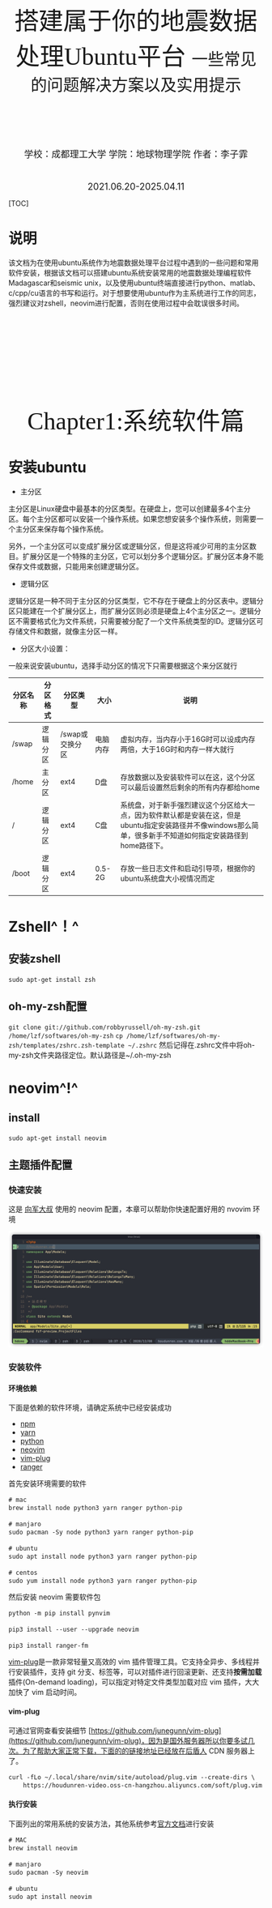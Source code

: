 <div align=center STYLE="page-break-after: always;">

<br/><br/><br/><br/><br/><br/><br/><br/><br/><br/>
    <font size=12 face="宋体">
        搭建属于你的地震数据处理Ubuntu平台
    </font>
     <font size=6 face="楷体">
        一些常见的问题解决方案以及实用提示
    </font>   
    <br/><br/><br/><br/><br/><br/>
        <font size = 4>
        学校：成都理工大学
        学院：地球物理学院
        作者：李子霏
        <br/>
        <br/><br/>
        2021.06.20-2025.04.11
    </font>
</div>

<div STYLE="page-break-after: always;">

[TOC]

</div>

<div STYLE="page-break-after: always;">

# 说明
该文档为在使用ubuntu系统作为地震数据处理平台过程中遇到的一些问题和常用软件安装，根据该文档可以搭建ubuntu系统安装常用的地震数据处理编程软件Madagascar和seismic unix，以及使用ubuntu终端直接进行python、matlab、c/cpp/cu语言的书写和运行。对于想要使用ubuntu作为主系统进行工作的同志，强烈建议对zshell，neovim进行配置，否则在使用过程中会耽误很多时间。

</div>

<div align=center STYLE="page-break-after: always;">

<br/><br/><br/><br/><br/><br/><br/><br/><br/><br/>
    <font size=12 face="宋体">
        Chapter1:系统软件篇
    </font>
</div>

# 安装ubuntu
- 主分区

主分区是Linux硬盘中最基本的分区类型。在硬盘上，您可以创建最多4个主分区。每个主分区都可以安装一个操作系统。如果您想安装多个操作系统，则需要一个主分区来保存每个操作系统。

另外，一个主分区可以变成扩展分区或逻辑分区，但是这将减少可用的主分区数目。扩展分区是一个特殊的主分区，它可以划分多个逻辑分区。扩展分区本身不能保存文件或数据，只能用来创建逻辑分区。
- 逻辑分区

逻辑分区是一种不同于主分区的分区类型，它不存在于硬盘上的分区表中。逻辑分区只能建在一个扩展分区上，而扩展分区则必须是硬盘上4个主分区之一。逻辑分区不需要格式化为文件系统，只需要被分配了一个文件系统类型的ID。逻辑分区可存储文件和数据，就像主分区一样。

- 分区大小设置：

一般来说安装ubuntu，选择手动分区的情况下只需要根据这个来分区就行

| 分区名称  |   分区格式     | 分区类型        | 大小  |说明 |
| ------- | ------------- | -------------- |--------|--|
| /swap   | 逻辑分区       | /swap或交换分区  |电脑内存|虚拟内存，当内存小于16G时可以设成内存两倍，大于16G时和内存一样大就行|
| /home   | 主分区         | ext4           |D盘    |存放数据以及安装软件可以在这，这个分区可以最后设置然后剩余的所有内存都给home|
| /       | 逻辑分区       | ext4           |C盘     |系统盘，对于新手强烈建议这个分区给大一点，因为软件默认都是安装在这，但是ubuntu指定安装路径并不像windows那么简单，很多新手不知道如何指定安装路径到home路径下。|
| /boot   | 逻辑分区       | ext4           |0.5-2G|存放一些日志文件和启动引导项，根据你的ubuntu系统盘大小视情况而定|

# Zshell^！^
## 安装zshell
`sudo apt-get install zsh`
## oh-my-zsh配置
`git clone git://github.com/robbyrussell/oh-my-zsh.git /home/lzf/softwares/oh-my-zsh`
`cp /home/lzf/softwares/oh-my-zsh/templates/zshrc.zsh-template ~/.zshrc`
然后记得在.zshrc文件中将oh-my-zsh文件夹路径定位。默认路径是~/.oh-my-zsh
# neovim^!^
## install
`sudo apt-get install neovim`
## 主题插件配置
### 快速安装

这是 [向军大叔](https://gitee.com/houdunwang/nvim) 使用的 neovim 配置，本章可以帮助你快速配置好用的 nvovim 环境

<img src="./fig/nvim.png">

### 安装软件

#### 环境依赖

下面是依赖的软件环境，请确定系统中已经安装成功

- [npm](https://nodejs.org/zh-cn/)
- [yarn](https://classic.yarnpkg.com/en/docs/install/#mac-stable)
- [python](https://www.python.org/downloads/)
- [neovim](https://github.com/neovim/neovim/wiki/Installing-Neovim)
- [vim-plug](https://github.com/junegunn/vim-plug)
- [ranger](https://ranger.github.io/)

首先安装环境需要的软件

```
# mac
brew install node python3 yarn ranger python-pip

# manjaro
sudo pacman -Sy node python3 yarn ranger python-pip

# ubuntu
sudo apt install node python3 yarn ranger python-pip

# centos
sudo yum install node python3 yarn ranger python-pip
```

然后安装 neovim 需要软件包

```
python -m pip install pynvim

pip3 install --user --upgrade neovim

pip3 install ranger-fm
```

[vim-plug](https://github.com/junegunn/vim-plug)是一款非常轻量又高效的 vim 插件管理工具。它支持全异步、多线程并行安装插件，支持 git 分支、标签等，可以对插件进行回滚更新、还支持**按需加载**插件(On-demand loading)，可以指定对特定文件类型加载对应 vim 插件，大大加快了 vim 启动时间。

#### vim-plug

可通过官网查看安装细节 [https://github.com/junegunn/vim-plug](https://github.com/junegunn/vim-plug)，因为是国外服务器所以你要多试几次。为了帮助大家正常下载，下面的的链接地址已经放在后盾人 CDN 服务器上了。

```
curl -fLo ~/.local/share/nvim/site/autoload/plug.vim --create-dirs \
    https://houdunren-video.oss-cn-hangzhou.aliyuncs.com/soft/plug.vim
```

#### 执行安装

下面列出的常用系统的安装方法，其他系统参考[官方文档](https://github.com/neovim/neovim/wiki/Installing-Neovim)进行安装

```
# MAC
brew install neovim

# manjaro
sudo pacman -Sy neovim

# ubuntu
sudo apt install neovim

# CENTOS 8
yum install neovim
```

注销并重新登录后执行`nvim`就可以打开软件了

### 安装配置

配置还是比较简单的，下载包后执行脚本，再次打开 neovm 时将自动安装插件

#### 下载项目

clone 项目

```
git clone https://gitee.com/houdunwang/nvim.git ~/.config/nvim
```

#### 安装插件

打开 nvim 执行以下命令安装 coc 扩展

```
CocInstall coc-css coc-explorer coc-html coc-snippets coc-ember coc-json coc-emmet coc-tsserver coc-highlight coc-prettier coc-vetur coc-git coc-svg coc-phpls coc-eslint coc-tailwindcss coc-fzf-preview coc-tabnine

CocCommand eslint.showOutputChannel
```

### 安装后执行

安装 intelephense

```
npm i intelephense -g
```

进入 `~/.vim/plugged/bracey.vim` 执行以下命令，用于生成 liver-server 环境

```
cd ~/.vim/plugged/bracey.vim
npm install --prefix server
```

### 按键定义

Leader 键定义为了空格，下面是自定义的按键说明

#### 移动定位

| 热键    | 说明             | 模式 |
| ------- | ---------------- | ---- |
| mm      | 添加注释         |      |
| shift+k | 上移 5 行        |      |
| shift+j | 下移 5 行        |      |
| gd      | 转到类、函数定义 |      |
| gf      | 跳转到文件       |      |
| ctrl+j  | 行首             | 编辑 |
| ctrl+k  | 行尾             | 编辑 |

#### 文件操作

| 热键     | 说明                 |
| -------- | -------------------- |
| rc       | 打开当前目录         |
| rp       | 打开项目目录         |
| fp       | 项目文件检测         |
| fb       | 显示 Buffers 文件    |
| fg       | 显示文件 GIT 状态    |
| C-j      | 保存                 |
| C-k      | 最近打开的文件       |
| leader+f | fzf 项目文件模糊搜索 |
| leader+b | fzf Buffer 文件搜索  |

#### 浮动窗口

| 热键   | 说明                  |
| ------ | --------------------- |
| tl     | 打开浮动窗口          |
| tr     | 打开 Ranger 浮动窗口  |
| td     | 连接 homestead 数据库 |
| ctrl+h | 隐藏浮动窗口          |
| ctrl+n | 切换上个浮动窗口      |

#### 其他操作

| 热键    | 说明                                          |
| ------- | --------------------------------------------- |
| :Bracey | 浏览器同步插件，类似 vscode 中的 liver-server |

### 插件列表

下面是使用的部分插件，你也可以查看官方文档来自行配置插件

1. [https://github.com/neoclide/coc.nvim](https://github.com/neoclide/coc.nvim)
2. [https://github.com/mhinz/vim-startify](https://github.com/mhinz/vim-startify)
3. [https://github.com/Yggdroot/LeaderF](https://github.com/Yggdroot/LeaderF)
4. [https://github.com/ap/vim-css-color](https://github.com/ap/vim-css-color)
5. [https://github.com/vim-airline/vim-airline](https://github.com/vim-airline/vim-airline)
6. https://github.com/vim-airline/vim-airline-themes
7. [https://github.com/gcmt/wildfire.vim](https://github.com/gcmt/wildfire.vim)
8. [https://github.com/tpope/vim-surround](https://github.com/tpope/vim-surround)
9. [https://github.com/justinmk/vim-sneak](https://github.com/justinmk/vim-sneak)

# Conky
- 什么是Conky
Conky 是一个能够在桌面上，以文本或图形显示各种数据的软件，类似于一个监控看板。显示的数据可以是系统时间，CPU 或内存的使用情况；也可以是网络传输过来的天气信息。功能可以说相当强大。效果图：
<img src="./fig/conky.png">
1. Conky安装
`sudo apt install conky`
`sudo mkdir /home/lzf/softwares/conky`
`sudo nvim /home/lzf/softwares/.conkyrc`

2. 配置Conkyrc文件
``` bash
conky.config = {                 
    alignment = 'top_right',
    background = false,
    border_width = 0.1,
    cpu_avg_samples = 4,
    default_color = 'white',
    default_outline_color = 'gray',
    default_shade_color = 'black',
    draw_borders = true,
    draw_graph_borders = false,
    draw_outline = false,
    draw_shades = yes,
    use_xft = true,
    font = 'DejaVu Sans Mono:size=11',
    gap_x = 10,                                 #窗口位置
    gap_y = 40,
    minimum_height = 5,
    minimum_width = 5,
    net_avg_samples = 2,
    double_buffer = true,
    out_to_console = false,
    out_to_stderr = false,
    extra_newline = false,
    own_window = true,
    own_window_colour = '000000',
    own_window_class = 'Conky',
    own_window_argb_visual = true,
    own_window_type = 'dock',
    own_window_transparent = true,
    own_window_hints = 'undecorated,below,sticky,skip_taskbar,skip_pager',
    stippled_borders = 0,
    update_interval = 1,
    uppercase = false,
    use_spacer = 'none',
    show_graph_scale = false,
    show_graph_range = false
}
conky.text = [[
#${image ~/.face -p 180,5 -s 70x70 -f 86400}${image ~/.pacman -p 20,9 -s 60x60 -f 86400}
${font Latin Modern Mono Caps:bold:size=14}${alignc}${color 00ffae}Kuromi's Workbench
${font Entopia:bold:size=8.5}${alignc}${desktop_name}:${desktop}/$desktop_number
${font Entopia:bold:size=8.5}${alignc}   ${exec hostnamectl | grep System | cut -c19-40}
${font Entopia:bold:size=8.5}${alignc}   ${exec hostnamectl | grep Architecture | cut -c5-30}
${font Entopia:bold:size=8.5}${alignc}   ${exec hostnamectl | grep Kernel | cut -c11-47}
${font Entopia:bold:size=8.5}${alignc}   毕业时间：2027.06.31
${font Entopia:bold:size=8.5}${alignc}   “作为一个革命者，你只有认真工作的义务，没有追求个人荣誉的权利”
${font Entopia:bold:size=12}${color 33E9FF}i5-12400 ${hr 2}${font}
${offset 15}${color FFFDE2}System Uptime ${alignr}$color $uptime
${offset 15}${color FFFDE2}Frequency: ${alignr}${freq dyn} MHz
${offset 15}${color FFFDE2}CPU:$color ${cpu}% ${color yellow}${cpubar 5}${color FFFDE2}
${offset 15}Core 1   ${color ff9300}${cpubar cpu1 6}${color FFFDE2}
${offset 15}Core 2   ${color ff7300}${cpubar cpu2 6}${color FFFDE2}
${offset 15}Core 3   ${color ff4300}${cpubar cpu3 6}${color FFFDE2}
${offset 15}Core 4   ${color ff1300}${cpubar cpu4 6}${color FFFDE2}
${offset 15}Core 5   ${color ff1300}${cpubar cpu5 6}${color FFFDE2}
${offset 15}Core 6   ${color ff1300}${cpubar cpu6 6}${color FFFDE2}
${offset 15}${font}${color FFFDE2}Procs:$color $processes  ${color FFFDE2}Run:$color $running_processes Temp: ${acpitemp}°C
${offset 15}${color FFFDE2}RAM Usage:$color $mem${color0}/${color4}$memmax - $memperc% 
${offset 15}${color FF0000}${membar 5}
${font Entopia:bold:size=12}${color FF69B4}CDUT NETWORK ${hr 2}${font}
${offset 15}${color FFFDE2}Ext IP Addr ${color 33E9FF}${alignr}${exec cat /home/lzf/env/myip.txt}
${offset 15}${color FFFDE2}GateWay:${color 33E9FF}${alignr}${gw_ip}
${offset 5}${font Entopia:bold:size=12}${color orange}LAN  ${stippled_hr 1}
${offset 15}${font}${color FFFDE2}IPv4 Addr ${color 33E9FF}${alignr}${addr eno1}
${offset 15}${color green}${font}▼ $color${downspeed eno1} ${alignr}${color green}▲ $color${upspeed eno1}
${offset 15}${font}${color}DOWN ${downspeedgraph eno1 32,0 324D23 77B753}
${offset 15}${font}${color}UP   ${upspeedgraph eno1 32,0 104E8B ffff00}
${font Entopia:bold:size=12}${color D8BFD8}GPU ${hr 2}
${offset 15}${font}${color FF1493}{exec nvidia-smi | grep % | cut -c 85-92}
${offset 15}${font}${color FFFDE2}${exec nvidia-smi | grep % | cut -c 71-73}%${goto 80}${exec nvidia-smi | grep % | cut -c 31-33}W/${exec nvidia-smi | grep % | cut -c 38-40}W${goto 200}${execi 60 nvidia-smi | grep % | cut -c 9-10}°C${alignr}${exec nvidia-smi | grep % | cut -c 46-50} MB

${font Entopia:bold:size=12}${color 7cfc00} DISKINFO ${hr 2}
${offset 15}${font}${color FFFDE2}disk : ${diskio}
${offset 15}${font}${color FFFDE2}Disk I/O: 
${offset 15}${font}${diskiograph 32,0 ff7300 ff7300}
${font Entopia:bold:size=12}${color FF7F24}PROCESS ${hr 2}${font}
${offset 15}${font Noto sans:size=9}${color FF7878}Name	${alignr}PID     CPU%  MEM%
${offset 15}${color FF7878}${top name 1} ${alignr}${top pid 1}  ${top cpu 1}   ${top mem 1}
${offset 15}${color FF7878}${top name 2} ${alignr}${top pid 2}  ${top cpu 2}   ${top mem 2}
${offset 15}${color FF7878}${top name 3} ${alignr}${top pid 3}  ${top cpu 3}   ${top mem 3}
${offset 15}${color FF7878}${top name 4} ${alignr}${top pid 4}  ${top cpu 4}   ${top mem 4}
${offset 15}${color FF7878}${top name 5} ${alignr}${top pid 5}  ${top cpu 5}   ${top mem 5}
${offset 15}${color FF7878}${top name 6} ${alignr}${top pid 6}  ${top cpu 6}   ${top mem 6}
${offset 15}${color FF7878}${top name 7} ${alignr}${top pid 7}  ${top cpu 7}   ${top mem 7}
${offset 15}${color FF7878}${top name 8} ${alignr}${top pid 8}  ${top cpu 8}   ${top mem 8}
${font Entopia:bold:size=12}${color 33E9FF}END ${hr 2}${font}
]]
```
上述conky文件对应图中第二张图的Style
查看效果：`conky -c ~/.config/conky/.conkyrc`
- 设置开机启动
设置一个脚本
`sudo nvim /home/lzf/softwares/conky/startconky.sh`
写入如下内容：
``` bash
sleep 5
conky -c /home/lzf/softwares/conky/.conkyrc
```
在应用列表中找到startup application，然后加入以下条目：
<img src="./fig/sourceconky.png">

<div align=center STYLE="page-break-after: always;">

<br/><br/><br/><br/><br/><br/><br/><br/><br/><br/>
    <font size=12 face="宋体">
        Chapter2:地震软件篇
    </font>
</div>

# Madagascar
为什么要叫mada（
<img src="./fig/mada.png">

Madagascar是一个用于多维数据分析和可重复计算实验的开源软件包。它的使命是提供方便而强大的环境、简单的地震数据常用处理函数、和便捷的代码专业工具。适用于在地球物理学和相关领域从事数字图像和数据处理的研究人员。使用mada项目管理系统开发的技术以历史记录的形式传输，这些历史成为“计算配方”，由系统用户进行验证、交换和修改。

Madagascar的安装是非常标准的Linux软件安装方式，总体步骤均为配置configuration文件、安装、在环境变量中添加环境。
## 安装mada
1. 下载mada安装文件:
  `git clone https://github.com/ahay/src RSFSRC`或者`svn co https://github.com/ahay/src/trunk RSFSRC`
- 预安装：
  不同系统需要安装不同的依赖软件
  为了方便查错所以这里分开写供安装使用吧
  -  `sudo apt-get install libxaw7-dev freeglut3-dev libnetpbm10-dev libgd-dev` 
  -  `sudo apt-get install libplplot-dev libavcodec-dev libcairo2-dev libjpeg-dev`
  -  `sudo apt-get install swig python3-dev python3-numpy g++ gfortran` 
  -  `sudo apt-get install libopenmpi-dev libfftw3-dev libsuitesparse-dev scons git`
2. 配置安装路径
  - 配置matlab环境变量,制作mex链接
    `sudo ln -s /home/lzf/softwares/Mat-lab/bin/mex /usr/local/bin/mex`
  - 配置Madagascar安装环境和api接口
    `./configure --prefix= /directory/where/you/want/madagascar/installed/RSFROOT`
    您可以通过运行 scons -h 来获取可自定义变量的完整列表。例如，要安装 matlab API 绑定以及基本软件包，请运行：
    `API=matlab`* 
    `CUDA TOOLKIT PATH= `*
    其中prefix 指定安装路径,API和CUDA设置根据CUDA路径以及matlab安装路径来决定
    	该步骤有时会报错如下，此时检查config.py文件，如果正常生成并且里面的设置正确，就可直接执行安装了。
```bash
scons: Reading SConscript files ...
scons: done reading SConscript files.
usage: scons [OPTION] [TARGET] ...

SCons Error: no such option: --prefix
------------------------
Done with configuration.
```
  3. 安装
    `scons install` 或者 `make install`
  4. 配置环境变量
    以下内容写入.rc环境文件中:
    - `export RSFROOT=/home/lzf/softwares/Madagascar/RSFROOT` 马达安装路径
    - `source $RSFROOT/share/madagascar/etc/env.sh` 加载马达环境变量
    - `export DATAPATH=/home/lzf/data/.Mada/data/ `马达二进制数据和rsf文件是分离开的，该命令设置马达二进制数据保存路径
    - `export RSFFIGS=/home/lzf/data/.Mada/Figure/ `马达生成文章是保存的路径
    - `export RSFALTFIGS=/home/lzf/data/.Mada/Figure1/ `马达test例子存放位置
    - `export RSFMEMSIZE=30000`允许最大的内存(Mb)
      代码块如下：
```bash
export RSFROOT=/home/lzf/softwares/Madagascar/RSFROOT
source $RSFROOT/share/madagascar/etc/env.sh
export DATAPATH=/home/lzf/data/.Mada/data/ 
export RSFFIGS=/home/lzf/data/.Mada/Figure/ 
export RSFALTFIGS=/home/lzf/data/.Mada/Figure1/ 
export RSFMEMSIZE=30000
```

5. 安装成功测试
终端输入`sfin`:
<img src="./fig/sfin.png">
下面是一个简单的 SConstruct 文件：
```python
#
# Setting up
#
from rsf.proj import *

#
# Make filter.rsf
#
Flow('filter',None,'spike n1=1000 k1=300 | bandpass fhi=2 phase=y')

#
# Make filter.vpl
#
Result('filter','wiggle clip=0.02 title="Welcome to Madagascar"')
End()
```
6. 英文版手册
```
=======================
Madagascar Installation
=======================

Prerequisites
=============

   1. C compiler. ANSI-compliant compiler such as GCC should work. GCC
   usually comes pre-installed on Linux machines.

   2. Python interpreter. Python is an interpretable programming
   language. It is used in Madagascar installation scripts and project
   management scripts. Python comes pre-installed on some
   platforms. Madagascar supports both Python 2.7 and Python 3.

For more information see:
http://ahay.org/wiki/Main_Page
http://ahay.org/wiki/Installation
http://ahay.org/wiki/Advanced_Installation

Software construction
=====================

   1. Configuration.

      Change to the top Madagascar source directory and run

      ./configure --prefix=/directory/where/you/want/madagascar/installed

      You can examine the config.py file that this command
      generates. Additional options are available. You can obtain a
      full list of customizable variables by running "scons -h". For
      example, to install Fortran-90 API bindings in addition to the
      basic package, run

      ./configure --prefix=/directory/where/you/want/madagascar/installed \
      API=fortran-90 

   2. Building and installing the package.

      Run "make install" or the following two commands in succession:

      make 
      make install

      If you need "root" privileges for installing under $RSFROOT, you
      may need to run

      make
      su
      make install

      or

      make
      sudo make install

   3. User setup

      If your shell is sh or bash, add to your $HOME/.bashrc and
      $HOME/.bash_profile files the line

      source RSFROOT/share/madagascar/etc/env.sh

      where RSFROOT is the install directory you specified in the --prefix 
      option to ./configure. If your shell is (t)csh, add to your $HOME/.cshrc
      file the line

      source RSFROOT/share/madagascar/etc/env.csh

      Be aware that on some systems the default value for DATAPATH set in the 
      script above may get automatically cleaned at some intervals, so if you 
      want to keep your data binaries for a long time, set DATAPATH in your 
      resource file to another location where you have write access and that 
      allows large files. Remember that the value of DATAPATH should have a 
      slash at the end. 

Testing Your Installation
=========================

Here are a few simple tests and and a brief introduction to Madagascar:

Typing any Madagascar command in a terminal window without parameters should
generate a brief documentation on that command. Try one of the following:

	sfin
	sfattr
	sfspike
	sfbandpass
	sfwiggle

If you get an error like "Command not found", you may not have your
PATH environment variable set correctly, or you may need to
issue the rehash command.

Now try making a simple Madagascar data file:

	sfspike n1=1000 k1=300 > spike.rsf

This command generates a one dimensional list of 1000 numbers, all zero except
for a spike equal to one at position 300. If this generates an error like

	Cannot write to data file /path/spike.rsf@: Bad file descriptor

you may need to create the directory pointed to by your DATAPATH
environment variable.

The file spike.rsf is a text header.  The actual data are stored in
the binary file pointed to by the in parameter in the header.  You
can look at the header file directly with more, or better, examine
the file properties with

	sfin spike.rsf

You can learn more about the contents of spike.rsf with

	sfattr < spike.rsf


The following command applies a bandpass filter to spike.rsf and puts
the result in filter.rsf:

	sfbandpass fhi=2 phase=y < spike.rsf > filter.rsf

The following command makes a graphics file from filter.rsf:

	sfwiggle clip=0.02 title="Welcome to Madagascar" < filter.rsf > filter.vpl

If you have an X11 display program running, and your DISPLAY
environment variable is set correctly, you can display the graphics file with:

	sfpen < filter.vpl

You can pipe Madagascar commands together and do the whole thing at once like
this:

	sfspike n1=1000 k1=300 | sfbandpass fhi=2 phase=y | \
	sfwiggle clip=0.02 title="Welcome to Madagascar" | sfpen

If you have SCons installed, you can use it to automate Madagascar processing.
Here is a simple SConstruct file to make filter.rsf and filter.vpl :

####################################
#
# Setting up
#
from rsf.proj import *

#
# Make filter.rsf
#
Flow('filter',None, 'spike n1=1000 k1=300 | bandpass fhi=2 phase=y')

#
# Make filter.vpl
#
Result('filter','wiggle clip=0.02 title="Welcome to Madagascar"')

End()
####################################

Put the file in an empty directory, give it the name SConstruct,
cd to that directory, and issue the command:

	scons

The graphics file is now stored in the Fig subdirectory.  You can
view it manually with:

	sfpen Fig/filter.vpl

... or you can use:

	scons view

When an SConstruct file makes more than one graphics file, the  

	scons view 

command will display all of them in sequence. 

Now edit the SConstruct file: change the title string on the
Result line to "Hello World!", save the file, and rerun the scons
command. 

You will see that scons has figured out that the file
filter.rsf does not need to be rebuilt because nothing that affects
it has changed. Only the file filter.vpl is rebuilt.

Bugs
====

Please report all problems encountered during software construction to
the RSF-user mailing list:

https://lists.sourceforge.net/lists/listinfo/rsf-user

You can also send suggestions for improvement of this document to the list.
```
## mada 保存图片：
`vpconvert *.vpl format=jpg color=y bgcolor=white`
## mada常用命令:
sfadd减法      :`add scale=1,-1 ${SOURCES[1]}`
sfwindow       : n#=* 指的在第#个道集采多* 长，f#=* 指的是采样间隔，
sfreverse      : 翻转数轴

## mada撰写论文
1. 主文件夹
- 主文件夹下放置`.tex`文件，SConstruct脚本，处理数据的文件夹以及格式文件`.sty`，`.cls`等。
<img src="./fig/mada_paper/mada_main_folder.png">
其中SConstruct文件制定编译规则：
``` python
from rsf.tex import *
os.environ['PSTEXPENOPTS']='color=y fat=3 fatmult=1.5'
Paper('geophysics_twocolumn_0407_nomada',lclass='geophysics',options='manuscript',use='mathrsfs,CJKutf8,algorithm2e,amsmath,amssymb ',color="ALL")
End ()
```
- `.tex`只放正文，`\documentclass`，` \usepackage`，`\begin{document}`这些均不用添加
- `.tex`中插入图片时，声明`\setfigdir{Fig}`，自动在每张图片前面添加`/Fig/`路径，此操作是为了符合Mada文件夹规则，然后插入图片时再声明对应的处理文件夹即可。例子如图
``` tex
\inputdir{CDUTneural_network} %文件夹位置
\plot{CDUTneural_network}{width=1\columnwidth}  %绘制图片，其中图片为./CDUTneural_network/Fig/CDUTneural_network.eps
{The architecture of CDUTnet}
```

2. 处理文件夹
处理文件夹下包含需要绘制图片的数据，即标准的mada文件夹，在此文件夹下执行`scons lock`会自动运行脚本然后将`.vpl`格式图片转化，再在主文件夹下执行`scons xxx.pdf`即可编译文章。
# Seismic Unix
SU是科罗拉多州矿业学院开发的一个免费地震处理软件。国内外很多科研人员及学生都借助于他来进行创作，SU开放源代码，可以方便地在其基础上进行再创作。其实有了mada就不用su了，一个爹生的。
## 安装su
1. 下载su安装文件:
[https://nextcloud.seismic-unix.org/s/LZpzc8jMzbWG9BZ](https://nextcloud.seismic-unix.org/s/LZpzc8jMzbWG9BZ)
- 解压
```bash
mkdir /where/you/want/su/put
cd /where/you/want/su/put
gunzip cwp_su_all_xx_tar.gz
tar -xvf cwp_su_all_xx_tar
```
- 预安装：
  不同系统需要安装不同的依赖软件
  为了方便查错所以这里同样分开写供安装使用
  - sudo apt-get install build-essential
  - sudo apt-get install libx11-dev
  - sudo apt-get install libxt-dev
  - sudo apt-get install freeglut3-dev
  - sudo apt-get install libxmu-dev
  - sudo apt-get install libxi-dev
  - sudo apt-get install gfortran
1. 配置环境
- .rc环境变量文件中写入
```bash
export CWPROOT=/where/you/su installpack/su
export PATH=$PATH:/where/you/su installpack/su/bin
```
强烈不推荐任何直接替换Makefile.config的博文方法，如需特定的Makefile.config格式请打开su中的configs文件夹结合自身电脑选择并替换，注意su部分版本会因为Linux内核版本而安装失败。
- 安装
``` bash
cd $CWPROOT/src
make install 
make xtinstall
make finstall # fortran模块
make mglinstall
make utils
make xminstall
make sfinstall  # segd模块
```
1. 安装成功测试
终端输入`suplane | suxwigb`
<img src="./fig/su.png">
## 二进制数据绘图
`ximage <acc_vp_2.dat n1=400 perc=99 cmap=rgb2`

# GeoEast
## 软件开发模块
1. Geoeast自带了常用的许多python库，使用深度学习训练好的网络模型在进行封装的时候只需要把代码调整好只使用GPU运行即可。

<div align=center STYLE="page-break-after: always;">

<br/><br/><br/><br/><br/><br/><br/><br/><br/><br/>
    <font size=12 face="宋体">
        Chapter3:编程语言篇
    </font>
</div>

# C/C++/C-cuda/mpich
- 错误调试
1. 在makefile文件中添加`CFALGS= -g -Wall`生成调试文件
具体做法：
`$(MPICC) -g -Wall -g -c`
`$(NVCC)  -g -w -c`
然后在 GDB 中运行程序并进行调试。例如，你可以使用 run 命令来运行程序，使用 break 命令设置断点，使用 print 命令打印变量的值，等等。详细的使用方法可以参考 GDB 的文档或者相关教程。
2. 使用valgrind
    `valgrind --track-origins=yes ./RTM`

- mpicc
MPICC运行结果不正确大部分原因是进程问题，可以将`mpicc -np`参数改为1然后尝试运行
- makefile模版
  根据需要更改对应路径位置
``` cpp
# ==================================================================================
#    Copyright (C) 2024 Chengdu University of Technology.
#    Copyright (C) 2024 Zifei Li.
#    
#    Filename：Makefile
#    Author：Zifei Li
#    Institute：Chengdu University of Technology
#    Email：202005050218@stu.cdut.edu.cn
#    Work：2024/02/04/
#    Function：
#    
#    This program is free software: you can redistribute it and/or modify it 
#    under the terms of the GNU General Public License as published by the Free
#    Software Foundation, either version 3 of the License, or an later version.
#=================================================================================
#!/bin/bash
#include /home/lzf/softwares/makeopt/makefile.opt`
CXX = g++
CC = gcc
###################### fftw #############################
#FFTW_DIR = /home/lzf/softwares/FFTW
#FFTW_INC = -I$(FFTW_DIR)/include
#FFTW_LIB = -I$(FFTW_DIR)/lib
#################### Madagascar ########################
#${RSFROOT}= /home/lzf/softwares/madagascar
#RSFROOT_lib = -L${RSFROOT}/lib -lrsf -lrsf++ -lm
#################### cuda ########################
#CUDA_HOME = /usr/local/cuda-12.2
#NVCC = $(CUDA_HOME)/bin/nvcc
#################### MPICH ########################
#MPICC_HOME = /home/lzf/softwares/MPICH
#MPICC = $(MPICC_HOME)/bin/mpicc

MYPROGS=./myprogs
CFILAGS = -I$(MYPROGS)
EXECNAME = Obser

LINK = -fPIC -lm
CFILES =  .c   .cpp
OBJECTS = .o       

all:
  $(CC) -w -c $(CFILES)   $() $(LINK)
  $(CC) -o $(EXECNAME)    $() $(LINK)
  ./Obser
#     mpirun -np 5./Obser
clean:
    rm -f *.o Obser
```
## 一些环境配置
``` 
# >>> matlab <<<
export JAVA_HOME=/usr/lib/jvm/java-1.11.0-openjdk-amd64
export PATH=$PATH:/home/lzf/softwares/matlab/bin
alias mrun="matlab -nodesktop -nosplash -logfile `date +%Y_%m_%d-%H_%M_%S`.log -r"

# >>> MADAGASCAR <<<
source ~/softwares/Madagascar/RSFROOT/share/madagascar/etc/env.sh
export DATAPATH=/media/lzf/Work/data/RSFDATA/data/
export RSFFIGS=/media/lzf/Work/data/RSFDATA/Figure/
export RSFALTFIGS=/media/lzf/Work/data/RSFDATA/Figure1/
export RSFMEMSIZE=30000

# >>> Seismic Unix <<<
export CWPROOT_HOME=/home/lzf/softwares/seismic_unix/cwp
export PATH=$PATH:${CWPROOT_HOME}/bin 
export LD_LIBRARY_PATH=$LD_LIBRARY_PATH:${CWPROOT_HOME}/lib
export LD_LIBRARY_PATH=$LD_LIBRARY_PATH:${CWPROOT_HOME}/include

# >>> MPICH <<<
export MPI_HOME=/home/lzf/softwares/MPICH/MPICC
export PATH=$PATH:${MPI_HOME}/bin 
export LD_LIBRARY_PATH=$LD_LIBRARY_PATH:${MPI_HOME}/lib
export LD_LIBRARY_PATH=$LD_LIBRARY_PATH:${MPI_HOME}/include

# >>> cuda env <<<
export CUDA_HOME=/usr/local/cuda/bin
export PATH=$PATH:${CUDA_HOME}/bin 
export LD_LIBRARY_PATH=$LD_LIBRARY_PATH:${CUDA_HOME}/lib64
export LD_LIBRARY_PATH=$LD_LIBRARY_PATH:${CUDA_HOME}/include

# >>> FFTW env <<<
export FFTW_DIR=/home/lzf/softwares/FFTW
export FFTW=/home/lzf/softwares/FFTW/install_pack/fftw-2.1.5
export LD_LIBRARY_PATH=$LD_LIBRARY_PATH:${FFTW_DIR}/lib
export LD_LIBRARY_PATH=$LD_LIBRARY_PATH:${FFTW_DIR}/include

# >>> curveLab env <<<
export FDCT=/home/lzf/softwares/CurveLab/CurveLab-2.1.3

# >>> SWIG <<<
export SWIG_HOME=/home/lzf/softwares/SWIG
export PATH=$PATH:${SWIG_HOME}/bin 

# >>> texlive env <<<
export TexMan="/usr/local/texlive/2023/texmf-dist/doc/man"
export TexInfo="/usr/local/texlive/2023//texmf-dist/doc/info"
export TexLive="/usr/local/texlive/2023/bin/x86_64-linux"
export MANPATH="$MANPATH:$TexMan"
export INFOPATH="$INFOPATH:$TexInfo"
export PATH="$PATH:$TexLive"
```
# matlab 
## 终端运行
`matlab -batch filename(no'.m'!!) taskset -c 1-16(core_number 1-16)`
## 绘图demo
``` matlab
p = 0;p = p+1;figure(p);
clip = 
mm= 
filename2 = ['11source_seismogram_obs_sing_csg.dat'];
wave = zread(filename2,[n1,n2]);
imagesc(wave1,[-clip,clip]);colormap(mm);
%axis off
set(gca,'looseInset',[0 0 0 0]);
set(gcf,'unit','normalized','position',[0.1,0.1,0.3,0.8] );
```
## 绘图色块
- 自带色块：
  
| colormap()   | color         |
| ------- | ----------------   | 
|parula             | <img src="./fig/colorbar/colormap_parula_update17a.png"> |
|turbo              | <img src="./fig/colorbar/colormap_turbo.png">            |
|hsv                | <img src="./fig/colorbar/colormap_hsv.png">              |
|hot                | <img src="./fig/colorbar/colormap_hot.png">              |
|cool               | <img src="./fig/colorbar/colormap_cool.png">             |
|spring             | <img src="./fig/colorbar/colormap_spring.png">           |
|summer             | <img src="./fig/colorbar/colormap_summer.png">           |
|autumn             | <img src="./fig/colorbar/colormap_autumn.png">           |
|winter             | <img src="./fig/colorbar/colormap_winter.png">           |
|gray               | <img src="./fig/colorbar/colormap_gray.png">             |
|bone               | <img src="./fig/colorbar/colormap_bone.png">             |
|copper             | <img src="./fig/colorbar/colormap_copper.png">           |
|pink               | <img src="./fig/colorbar/colormap_pink.png">             |
|sky (自 R2023a 起)  | <img src="./fig/colorbar/colormap_sky.png">              |
|abyss (自 R2023b 起)| <img src="./fig/colorbar/colormap_abyss.png">            |
|jet                | <img src="./fig/colorbar/colormap_parula_update17a.png"> |
|lines              | <img src="./fig/colorbar/colormap_jet.png">              |
|colorcube          | <img src="./fig/colorbar/colormap_colorcube.png">        |
|prism              | <img src="./fig/colorbar/colormap_prism.png">            |
|flag               | <img src="./fig/colorbar/colormap_flag.png">             |
|white              | <img src="./fig/colorbar/colormap_white.png">            |
- othercolors：
  [下载链接](https://ww2.mathworks.cn/matlabcentral/fileexchange/30564-othercolor)
  <img src="./fig/colorbar/othercolor1-100.png">
  <img src="./fig/colorbar/othercolor101-200.png">
  <img src="./fig/colorbar/othercolor201-283.png">
## 使用问题
1. 解决高分辨率显示器字体过小
```
    s = settings;
    s.matlab.desktop.DisplayScaleFactor;
    s.matlab.desktop.DisplayScaleFactor.PersonalValue = 2.0;
```
表示将字体放大到2.0，解决工具栏字体过小的问题
# python
## anaconda&&pip
- 创建虚拟环境
`conda create -n xxxxx(名字) python=3.8`
- 删除虚拟环境
`conda remove -n xxxxx(名字) --all`
- 删除某个包
`conda remove package_name`
- 复制虚拟环境
`conda create -n B --clone A`
- 导出虚拟环境
`conda env export > environment.yaml`
`pip list --format=freeze> requirements.txt`
- 根据导出创建
`conda env create -f environment.yaml`
`conda install --yes --file requirements.txt`
`pip install -r requirements.txt`
## 一些依赖包的install
- Curvelab
  虚拟环境中安装依赖库：`python3 -m pip install git+https://github.com/PyLops/curvelops@0.23`
## matplot 绘图色块
- 自带colormap
<img src="./fig/matplotcolor/f1.png">
<img src="./fig/matplotcolor/f2.png"> 
<img src="./fig/matplotcolor/f3.png"> 
<img src="./fig/matplotcolor/f4.png"> 
<img src="./fig/matplotcolor/f5.png"> 
<img src="./fig/matplotcolor/f6.png"> 
<img src="./fig/matplotcolor/f7.png"> 

### matplot 绘图demo
``` python
fig = plt.figure(figsize=(16, 8),dpi=100)
plt.subplots_adjust(left=0.1, bottom=0.1, right=0.9, top=0.9, wspace=0.4, hspace=0.4)

ax1 = fig.add_subplot(121)
ax1.set_title('bpg ground roll patch')
ax1.imshow(hyper, cmap=mm, vmax=clip, vmin=-clip,aspect=0.05)

ax2 = fig.add_subplot(122)
ax2.set_title('denoise patch')
ax2.imshow(gwden, cmap=mm, vmax=clip, vmin=-clip,aspect=0.05)

plt.show()
```
- 自定义colormap示意
``` python
# ==================================================================================
#    Copyright (C) 2024 Chengdu University of Technology.
#    Copyright (C) 2024 Zifei Li.
#    
#    Filename：seis.py
#    Author：Zifei Li
#    Institute：Chengdu University of Technology
#    Email：202005050218@stu.cdut.edu.cn
#    Work：2024/05/20/
#    Function：
#    
#    This program is free software: you can redistribute it and/or modify it 
#    under the terms of the GNU General Public License as published by the Free
#    Software Foundation, either version 3 of the License, or an later version.
#=================================================================================
import numpy as np
import math
import torch
import numpy as np
import matplotlib.pyplot as plt
import matplotlib.colors as mcolors

def seis(input):
    N=40
    L=40
    if input == 1:  #(black-brown)
        u1 = np.concatenate((0.5 * np.ones(N), np.linspace(0.5, 1, 128-N), np.linspace(1, 0, 128-N), np.zeros(N)))
        u2 = np.concatenate((0.25 * np.ones(N), np.linspace(0.25, 1, 128-N), np.linspace(1, 0, 128-N), np.zeros(N)))
        u3 = np.concatenate((np.zeros(N), np.linspace(0, 1, 128-N), np.linspace(1, 0, 128-N), np.zeros(N)))  
    elif input == 2: #(black-red)
        u1 = np.concatenate((np.ones(N), np.linspace(1, 1, 128-N), np.linspace(1, 0, 128-N), np.zeros(N)))
        u2 = np.concatenate((np.zeros(N), np.linspace(0, 1, 128-N), np.linspace(1, 0, 128-N), np.zeros(N)))
        u3 = np.concatenate((np.zeros(N), np.linspace(0, 1, 128-N), np.linspace(1, 0, 128-N), np.zeros(N)))
    elif input == 3: #(blue-red)
        u1 = np.concatenate((np.zeros(N), np.linspace(0., 1, 128 - N - L//2), np.ones(L), np.linspace(1, 0.5, 128 - L//2)))
        u2 = np.concatenate((np.zeros(N), np.linspace(0., 1, 128 - N - L//2), np.ones(L), np.linspace(1, 0., 128 - N - L//2), np.zeros(N)))
        u3 = np.concatenate((np.linspace(0.5, 1, 128 - L//2), np.ones(L), np.linspace(1, 0., 128 - N - L//2), np.zeros(N)))
    
    M = np.column_stack((u1, u2, u3))
    # 创建自定义的colormap
    custom_colormap = mcolors.ListedColormap(M)
    return custom_colormap
```

<div align=center STYLE="page-break-after:always;"></div>
<div align=center STYLE="page-break-after:always;">

<br/><br/><br/><br/><br/><br/><br/><br/><br/><br/>
    <font size=12 face="宋体">
        Chapter4:Useritem
    </font>
</div>
# VScode基本使用方法
本节将会详细介绍vscode如何配置插件并且同步、创建你自己的本地Latex编译器等等，包含Texlive的基础使用知识
# Linux杂七杂八的东西
## cuda安装与路径配置:
1. .deb安装
- `wget https://developer.download.nvidia.com/compute/cuda/repos/ubuntu2204/x86_64/cuda-ubuntu2204.pin`
- `sudo mv cuda-ubuntu2204.pin /etc/apt/preferences.d/cuda-repository-pin-600`
- `wget https://developer.download.nvidia.com/compute/cuda/12.2.1/local_installers/cuda-repo-ubuntu2204-12-2-local_12.2.1-535.86.10-1_amd64.deb`
- `sudo dpkg -i cuda-repo-ubuntu2204-12-2-local_12.2.1-535.86.10-1_amd64.deb`
- `sudo cp /var/cuda-repo-ubuntu2204-12-2-local/cuda-*-keyring.gpg /usr/share/keyrings/`
- `sudo apt-get update`
- `sudo apt-get -y install cuda`
.deb格式的安装我一直不知道怎么指定安装路径
1. .run安装
这个格式可以指定安装路径，先更改Toolkit Options (/usr这种非用户目录的都要去掉，我这里全去掉了，另外进入 Change Toolkit Install Path设置cuda安装到自己具有写入权限的路径（提前建好），我这里是“/home/Softwares/...”)
环境配置如下：
```bash
# >>> cuda env <<<
export LD_LIBRARY_PATH=/where/you/cuda/install/lib64:/usr/local/cuda/extras/CPUTI/lib64
export CUDA_HOME=/where/you/cuda/install/bin
export PATH=$PATH:$LD_LIBRARY_PATH:$CUDA_HOME
```
一台机子可以装多个版本的cuda，只要把cuda软链接到不同版本的cuda安装主文件夹就行，所以在安装cuda的时候切忌默认安装文件夹cuda，会覆盖多个版本，自己手动给安装文件夹带个后缀哦。
<img src="./fig/cuda.png">
## dpkg应用管理
- 安装软件
`dpkg -i <.deb file name>`
示例：`dpkg -i avg71flm_r28-1_i386.deb`
- 安装一个目录下面所有的软件包
`dpkg -R`
示例：`dpkg -R /usr/local/src`
- 释放软件包，但是不进行配置
`dpkg –unpack package_file 如果和-R一起使用，参数可以是一个目录`
示例：`dpkg –unpack avg71flm_r28-1_i386.deb`
- 重新配置和释放软件包
`dpkg –configure package_file`
如果和-a一起使用，将配置所有没有配置的软件包
示例：`dpkg –configure avg71flm_r28-1_i386.deb`
- 删除软件包（保留其配置信息）
`dpkg -r`
示例：`dpkg -r avg71flm`
- 替代软件包的信息
`dpkg –update-avail <Packages-file`
- 合并软件包信息
`dpkg –merge-avail <Packages-file`
- 从软件包里面读取软件的信息
`dpkg -A package_file
- 删除一个包（包括配置信息）
`dpkg -P`
-  丢失所有的Uninstall的软件包信息
`dpkg –forget-old-unavail`
-  删除软件包的Avaliable信息
`dpkg –clear-avail`
-  查找只有部分安装的软件包信息
`dpkg -C`
-  比较同一个包的不同版本之间的差别
`dpkg –compare-versions ver-op ver2`
-  显示帮助信息
`dpkg –help`
-  显示dpkg的Licence
`dpkg –licence (or) dpkg –license`
-  显示dpkg的版本号
`dpkg –version`
-  建立一个deb文件
`dpkg -b direc×y [filename]`
-  显示一个Deb文件的目录
`dpkg -c filename`
-  显示一个Deb的说明
`dpkg -I filename [control-file]`
-  搜索Deb包
`dpkg -l package-name-pattern`
示例：`dpkg -I vim`
-  显示所有已经安装的Deb包，同时显示版本号以及简短说明
`dpkg -l`
-  报告指定包的状态信息
`dpkg -s package-name`
示例：`dpkg -s ssh`
-  显示一个包安装到系统里面的文件目录信息
`dpkg -L package-Name`
示例：`dpkg -L apache2`
-  搜索指定包里面的文件（模糊查询）
`dpkg -S filename-search-pattern`
-  显示包的具体信息
`dpkg -p package-name`
示例：`dpkg -p cacti`
-  指定安装路径
`dpkg 
## snap软件管理
- 查看已安装的应用
`snap list`
- 删除应用
`sudo snam remove <name>`
## Nvidia驱动
1. 安装
官网下载对应型号的显卡驱动
禁用独立显卡
`sudo -s`
`./*.run`
2. 动态查看进程
`watch -n 2 -d nvidia-smi`
## 进程中断
`kill -9 -PID`
## 服务器后台运行
创造一个sh脚本，里面写上python命令类似`python test.py --cfg ....`
然后使用nohup:` nohup sh test.sh >test.log 2>&1 &`
也可以直接`nohup $The command you need run$ >output.log 2>&1 &`
## Zotero/Zotero7文献管理
Zotero是一个强大的开源文献管理软件，支持相当多的插件开发，这些插件能很好地帮助用户科研阅读。
### 坚果云-zotero同步（稳定方法）
1. 注册坚果云并建立一个同步文件夹命名为zotero
<img src="./fig/zotero1.png">
2. 分别在本地建立linux-windows两个文件夹，每个文件夹下包含zotero文件夹，并同步到云端的zotero文件
<img src="./fig/zotero2.1.png"> <img src="./fig/zotero2.2.png"> <img src="./fig/zotero2.3.png">
如果不采取上面的形式，部分操作系统在同步文件夹的时候会出现图3所示的情况，为一个链接形式，所以分开系统同步文件夹是不错的选择
3. 安装ZotFile github开源
工具-ZotFile preference
<img src="./fig/zotero3.png">
下面一个文件夹链接到同步文件夹，该文件夹用于存放使用Zotero导出的pdf文件夹，上面一个链接可选可不选，上面一个链接为自动将链接内的pdf打为ZotFile标签。
<img src="./fig/zotero3.1.png">
编辑-首选项-高级-文件和文件夹，分别进行图示配置，上面一个路径存放同步文件夹位置，用于在不同系统下读取相同相对路径格式的文件夹,因为我们共享文件夹库是用ZotFile生成的，默认格式完全相同，这样可以实现在不同操作系统下的文献读取。下面一个位置是Zotero的所有插件保存文件夹，两个系统需要保证文件夹的路径完全一样，当然也可以使用zotero自动同步的功能，插件的大小很小，不影响。

4. 设置坚果云下载同步
该步骤按理论说采取本方法是不需要的，但是为了保险起见仍然在这里记载一下配置方法。坚果云用户-账户信息-安全选项，给你的zotero授权。
 <img src="./fig/zotero4.2.png">
 编辑-首选项-同步，根据坚果云网页所给的密码信息添加授权
 <img src="./fig/zotero4.1.png">
bilibili单系统配置教程：
【文献管理软件Zotero详细教程四（如何实现与坚果云的云同步）】https://www.bilibili.com/video/BV1cP411N766/
可配合文案与视频理解。
经一位朋友的分享，有兴趣进一步了解云同步相关知识的同学，可以看看下列文章：
https://www.zhihu.com/question/279410792/answer/1105909839
zotero 7版本的同步和上述相同，只不过zotofile插件变成了Attanger，其余设置方法完全相同
 <img src="./fig/zotero_7/attanger.png">
 <img src="./fig/zotero_7/file_zotero.png">

### 配置AI
配置AI的核心插件为Awesome GPT(https://zotero-chinese.com/user-guide/plugins/zotero-gpt.html)
具体操作如下（以deepseek+通义千问为例）
1. 配置api接口，在所需配置的大模型网站找到ai接口，如openai网站的(https://platform.openai.com/api-keys):
 <img src="./fig/zotero_7/api_openai.png">
deepseek网站的(https://platform.deepseek.com/api_keys):
 <img src="./fig/zotero_7/api_deepseek.png">
在网站上创建一个api key，复制密码字符

2. 在Zotero-编辑-设置中找到GPT设置，按照图示配置
 <img src="./fig/zotero_7/zotero_GPT.png">
Base API中设置大模型链接，API key粘贴进去，然后选择大模型，其中Tem控制只是密度，embedding选项为是否设置通用的向量支持模型，由于dpsk不支持向量模型所以另选通义千问来设置，设置方法和上述步骤一样。如果选择支持向量模型的大模型那这块就不用设置。
配置好了之后就可进行如下的ai辅助:
<img src="./fig/zotero_7/aiques.png">
## pandoc
`pandoc.exe test.md -f markdown -t html -s -o test.html`
## 查看ip
ifconfig
## VPN

# github本地上传
## 前置条件
创建ssh链接并拷贝到github ssh上
生成密钥对：`ssh-keygen`
查看密钥对：`cat ~/.ssh/id_rsa.pub` 默认位置在/home/lzf/.ssh下
github授权： <img src="./fig/github_ssh.png">
## 本地上传流程
1. 在本地需要上传的文件夹建立git仓库并且初始化
`git init`
初始化之后，终端会显示git连接命令：`git:main x [19:46:22] C:number`
2. 添加文件
`git add 'files'`
全部添加
`git add .`
3. 提交改变到缓存并且标注what you are doing
`git commit -m 'what are you doing'`
4. 本地git仓库关联到github仓库
`git remote add origin git@github.com:Lee-zifei/zifei.git`
- 如果仓库已经存在链接，但是又是第一次上传，删除链接命令如下：`git remote remove origin`
5. 上传
`git push -u origin main (--force)`



